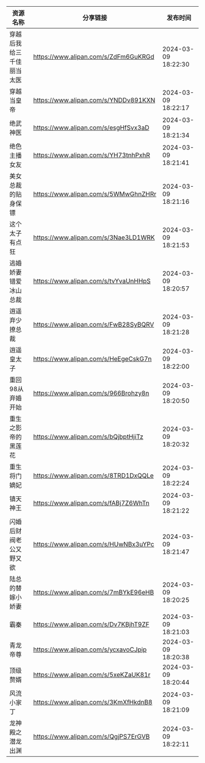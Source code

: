 | 资源名称         | 分享链接                                 | 发布时间                |
| ------------ | ------------------------------------ | ------------------- |
| 穿越后我给三千佳丽当太医 | https://www.alipan.com/s/ZdFm6GuKRGd | 2024-03-09 18:22:30 |
| 穿越当皇帝        | https://www.alipan.com/s/YNDDv891KXN | 2024-03-09 18:22:17 |
| 绝武神医         | https://www.alipan.com/s/esgHfSvx3aD | 2024-03-09 18:21:34 |
| 绝色主播女友       | https://www.alipan.com/s/YH73tnhPxhR | 2024-03-09 18:21:41 |
| 美女总裁的贴身保镖    | https://www.alipan.com/s/5WMwGhnZHRr | 2024-03-09 18:21:16 |
| 这个太子有点狂      | https://www.alipan.com/s/3Nae3LD1WRK | 2024-03-09 18:21:53 |
| 逃婚娇妻错爱冰山总裁   | https://www.alipan.com/s/tvYvaUnHHpS | 2024-03-09 18:20:57 |
| 逍遥弃少撩总裁      | https://www.alipan.com/s/FwB28SyBQRV | 2024-03-09 18:21:28 |
| 逍遥皇太子        | https://www.alipan.com/s/HeEgeCskG7n | 2024-03-09 18:22:00 |
| 重回98从弃婚开始    | https://www.alipan.com/s/966Brohzy8n | 2024-03-09 18:20:50 |
| 重生之影帝的黑莲花    | https://www.alipan.com/s/bQjbptHjiTz | 2024-03-09 18:20:32 |
| 重生将门嫡妃       | https://www.alipan.com/s/8TRD1DxQQLe | 2024-03-09 18:22:24 |
| 镇天神王         | https://www.alipan.com/s/fABj7Z6WhTn | 2024-03-09 18:21:22 |
| 闪婚后财阀老公又野又欲  | https://www.alipan.com/s/HUwNBx3uYPc | 2024-03-09 18:21:47 |
| 陆总的替嫁小娇妻     | https://www.alipan.com/s/7mBYkE96eHB | 2024-03-09 18:20:25 |
| 霸秦           | https://www.alipan.com/s/Dv7KBjhT9ZF | 2024-03-09 18:21:03 |
| 青龙帝尊         | https://www.alipan.com/s/ycxavoCJpip | 2024-03-09 18:20:38 |
| 顶级赘婿         | https://www.alipan.com/s/5xeKZaUK81r | 2024-03-09 18:20:44 |
| 风流小家丁        | https://www.alipan.com/s/3KmXfHkdnB8 | 2024-03-09 18:21:09 |
| 龙神殿之潜龙出渊     | https://www.alipan.com/s/QgjPS7ErGVB | 2024-03-09 18:22:11 |
